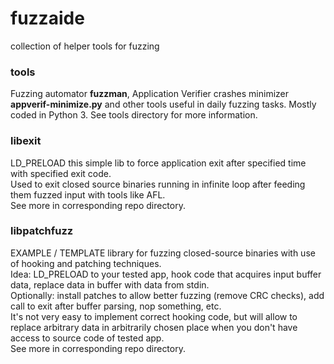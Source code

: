 # fuzzaide
collection of helper tools for fuzzing

### tools
Fuzzing automator **fuzzman**, Application Verifier crashes minimizer **appverif-minimize.py** and other tools useful in daily fuzzing tasks. Mostly coded in Python 3. See tools directory for more information.

### libexit
LD_PRELOAD this simple lib to force application exit after specified time with specified exit code.<br>
Used to exit closed source binaries running in infinite loop after feeding them fuzzed input with tools like AFL.<br>
See more in corresponding repo directory.

### libpatchfuzz
EXAMPLE / TEMPLATE library for fuzzing closed-source binaries with use of hooking and patching techniques.<br>
Idea: LD_PRELOAD to your tested app, hook code that acquires input buffer data, replace data in buffer with data from stdin.<br>
Optionally: install patches to allow better fuzzing (remove CRC checks), add call to exit after buffer parsing, nop something, etc.<br>
It's not very easy to implement correct hooking code, but will allow to replace arbitrary data in arbitrarily chosen place when you don't have access to source code of tested app.<br>
See more in corresponding repo directory.
